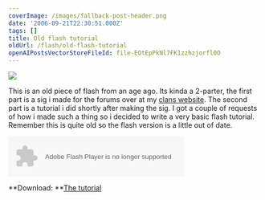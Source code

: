 ```yaml
---
coverImage: /images/fallback-post-header.png
date: '2006-09-21T22:30:51.000Z'
tags: []
title: Old flash tutorial
oldUrl: /flash/old-flash-tutorial
openAIPostsVectorStoreFileId: file-EOtEpPkNl7FK1zzhzjorfl0O
---
```


![](/wp-content/uploads/Image/flashtutorialss.png)

This is an old piece of flash from an age ago. Its kinda a 2-parter, the first part is a sig i made for the forums over at my [clans website](https://www.clan1.co.uk). The second part is a tutorial i did shortly after making the sig. I got a couple of requests of how i made such a thing so i decided to write a very basic flash tutorial. Remember this is quite old so the flash version is a little out of date.

<!-- more -->

<embed width="350" height="80" menu="true" loop="true" play="true" src="/wp-content/uploads/Flash/1.swf" pluginspage="https://www.macromedia.com/go/getflashplayer" type="application/x-shockwave-flash"></embed>

**Download: **[The tutorial](https://www.mikecann.co.uk/wp-content/uploads/File/Tutorial1.doc)

